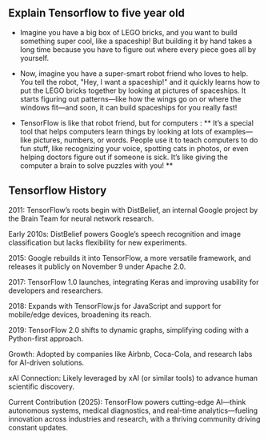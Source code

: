 ## Explain Tensorflow to five year old
- Imagine you have a big box of LEGO bricks, and you want to build something super cool, like a spaceship! But building it by hand takes a long time because you have to figure out where every piece goes all by yourself.

- Now, imagine you have a super-smart robot friend who loves to help. You tell the robot, "Hey, I want a spaceship!" and it quickly learns how to put the LEGO bricks together by looking at pictures of spaceships. It starts figuring out patterns—like how the wings go on or where the windows fit—and soon, it can build spaceships for you really fast!

- TensorFlow is like that robot friend, but for computers : ** It’s a special tool that helps computers learn things by looking at lots of examples—like pictures, numbers, or words. People use it to teach computers to do fun stuff, like recognizing your voice, spotting cats in photos, or even helping doctors figure out if someone is sick. It’s like giving the computer a brain to solve puzzles with you! **





## Tensorflow History
2011: TensorFlow’s roots begin with DistBelief, an internal Google project by the Brain Team for neural network research.

Early 2010s: DistBelief powers Google’s speech recognition and image classification but lacks flexibility for new experiments.

2015: Google rebuilds it into TensorFlow, a more versatile framework, and releases it publicly on November 9 under Apache 2.0.

2017: TensorFlow 1.0 launches, integrating Keras and improving usability for developers and researchers.

2018: Expands with TensorFlow.js for JavaScript and support for mobile/edge devices, broadening its reach.

2019: TensorFlow 2.0 shifts to dynamic graphs, simplifying coding with a Python-first approach.

Growth: Adopted by companies like Airbnb, Coca-Cola, and research labs for AI-driven solutions.

xAI Connection: Likely leveraged by xAI (or similar tools) to advance human scientific discovery.

Current Contribution (2025): TensorFlow powers cutting-edge AI—think autonomous systems, medical diagnostics, and real-time analytics—fueling innovation across industries and research, with a thriving community driving constant updates.


